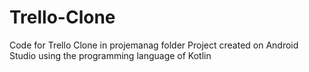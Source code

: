 # Trello-Clone

Code for Trello Clone in projemanag folder
Project created on Android Studio using the programming language of Kotlin
